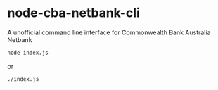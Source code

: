 # node-cba-netbank-cli

A unofficial command line interface for Commonwealth Bank Australia Netbank

```bash
node index.js
```

or

```bash
./index.js
```
